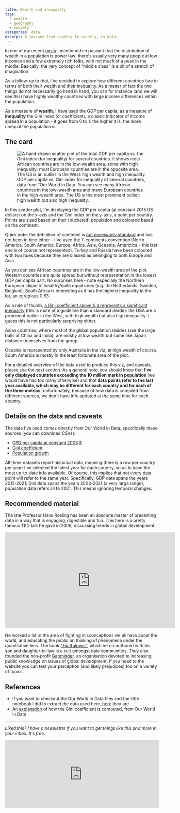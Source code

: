 ```yaml
---
title: Wealth and inequality
tags:
  - wealth
  - geography
  - society
categories: data
excerpt: A journey from country to country, in data.
---
```


In one of my recent [posts](https://martinapugliese.github.io/excursus/power-laws/) I mentioned en passant that the distribution of wealth in a population is power law: there's usually very many people at low incomes and a few extremely rich folks, with not much of a peak in the middle. Basically, the very concept of "middle class" is a bit of a stretch of imagination.

As a follow-up to that, I've decided to explore how different countries fare in terms of both their wealth and their inequality. As a matter of fact the two things do not necessarily go hand in hand, you can for instance (and we will see this) have highly wealthy countries with large income differences within the population.

As a measure of **wealth**, I have used the GDP per capita; as a measure of **inequality** the Gini index (or coefficient), a classic indicator of income spread in a population - it goes from 0 to 1: the higher it is, the more unequal the population is.

## The card

<figure class="responsive">
  <img src="{{ site.url }}{{site.posts_images_path}}wealth-inequality.jpg" alt="A hand-drawn scatter plot of the total GDP per capita vs. the Gini index (for inequality) for several countries. It shows most African countries are in the low-wealth area, some with high inequality; most European countries are in the opposite area. The US is an outlier in the West: high wealth and high inequality.">
  <figcaption>GDP per capita vs. Gini index for inequality of several countries, data from "Our World in Data. You can see many African countries in the low-wealth area and many European countries in the high-wealth area. The US is the most prominent outlier: high wealth but also high inequality.</figcaption>
</figure>

In this scatter plot, I'm displaying the GDP per capita (at constant 2015 US dollars) on the x-axis and the Gini index on the y-axis, a point per country. Points are sized based on their (bucketed) population and coloured based on the continent.

Quick note: the definition of continent is [not necessarily standard](https://en.wikipedia.org/wiki/Continent) and has not been in time either - I've used the 7-continents convention (North America, South America, Europe, Africa, Asia, Oceania, Antarctica - this last one is of course not represented). Turkey and Russia have been coloured with two hues because they are classed as belonging to both Europe and Asia.

As you can see African countries are in the low-wealth area of the plot, Western countries are quite spread but without representation in the lowest GDP per capita part. No surprises here - note especially the Northern European clique of wealthy/quite equal ones (e.g. the Netherlands, Sweden, Belgium). South Africa is interesting as it has the highest inequality in the lot, an egregious 0.63.

As a rule of thumb, [a Gini coefficient above 0.4 represents a significant inequality](https://unstats.un.org/sdgs/report/2020/goal-10/) (this is more of a guideline than a standard divide): the USA are a prominent outlier in the West, with high wealth but also high inequality. I guess this is not particularly surprising either.

Asian countries, where most of the global population resides (see the large balls of China and India), are mostly at low wealth but some like Japan distance themselves from the group.

Oceania is represented by only Australia in the viz, at high wealth of course. South America is mostly in the least fortunate area of the plot.

For a detailed overview of the data used to produce this viz, and caveats, please see the next section. As a general note, you should know that **I've only displayed countries exceeding the 10 million mark in population** (we would have had too many otherwise) and that **data points refer to the last year available, which may be different for each country and for each of the three metrics**; unfortunately, because of how data is compiled from different sources, we don't have info updated at the same time for each country.

## Details on the data and caveats

The data I've used comes directly from Our World in Data, specifically these sources (you can download CSVs):

* [GPD per capita at constant 2005 $](https://ourworldindata.org/grapher/gdp-per-capita-world-bank-constant-usd?tab=table)
* [Gini coefficient](https://ourworldindata.org/grapher/economic-inequality-gini-index?tab=table&region=Europe)
* [Population growth](https://ourworldindata.org/population-growth)

All three datasets report historical data, meaning there is a row per country per year: I've selected the latest year for each country, so as to have the most up-to-date info available. Of course, this implies that not every data point will refer to the same year. Specifically, GDP data spans the years 2015-2021; Gini data spans the years 2003-2021 (a very large range), population data refers all to 2021. This means ignoring temporal changes.

## Recommended material

The late Professor Hans Rosling has been an absolute master of presenting data in a way that is engaging, digestible and fun. This here is a pretty famous TED talk he gave in 2006, discussing trends in global development.

<iframe width="560" height="315" src="https://www.youtube.com/embed/hVimVzgtD6w?si=AZTqGgd6cz51Paao" title="YouTube video player" frameborder="0" allow="accelerometer; autoplay; clipboard-write; encrypted-media; gyroscope; picture-in-picture; web-share" allowfullscreen></iframe>


He worked a lot in the area of fighting misconceptions we all have about the world, and educating the public on thinking of phenomena under the quantitative lens. The book ["Factfulness"](https://en.wikipedia.org/wiki/Factfulness:_Ten_Reasons_We%27re_Wrong_About_the_World_%E2%80%93_and_Why_Things_Are_Better_Than_You_Think), which he co-authored with his son and daughter-in-law is a cult amongst data communities. They also founded the non-profit [Gapminder](https://www.gapminder.org/), an organisation devoted to increasing public knowledge on issues of global development. If you head to the website you can test your perception (and likely prejudices) too on a variety of topics.

## References 

* If you want to checkout the Our World in Data files and the little notebook I did to extract the data used here, [here](https://github.com/martinapugliese/doodling-data-cards/tree/master/geopolitics-demographics/society/wealth) they are
* An [explanation](https://ourworldindata.org/what-is-the-gini-coefficient#:~:text=It%20measures%20inequality%20on%20a,everyone%20has%20the%20same%20income.) of how the Gini coefficient is computed, from Our World in Data

---

*Liked this? I have a newsletter if you want to get things like this and more in your inbox. It's free.*

<iframe
scrolling="no"
style="width:100%!important;height:220px;border:1px #ccc solid !important"
src="https://buttondown.email/martinapugliese?as_embed=true"
></iframe><br /><br />
